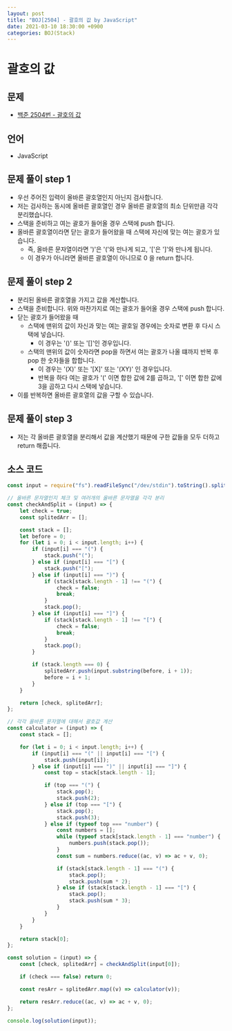 ```yaml
---
layout: post
title: "BOJ[2504] - 괄호의 값 by JavaScript"
date: 2021-03-10 18:30:00 +0900
categories: BOJ(Stack)
---
```


# 괄호의 값

## 문제

- [백준 2504번 - 괄호의 값](https://www.acmicpc.net/problem/2504)

## 언어

- JavaScript

## 문제 풀이 step 1

- 우선 주어진 입력이 올바른 괄호열인지 아닌지 검사합니다.
- 저는 검사하는 동시에 올바른 괄호열인 경우 올바른 괄호열의 최소 단위만큼 각각 분리했습니다.
- 스택을 준비하고 여는 괄호가 들어올 경우 스택에 push 합니다.
- 올바른 괄호열이라면 닫는 괄호가 들어왔을 때 스택에 자신에 맞는 여는 괄호가 있습니다.
  - 즉, 올바른 문자열이라면 ')'은 '('와 만나게 되고, '['은 ']'와 만나게 됩니다.
  - 이 경우가 아니라면 올바른 괄호열이 아니므로 0 을 return 합니다.

## 문제 풀이 step 2

- 분리된 올바른 괄호열을 가지고 값을 계산합니다.
- 스택을 준비합니다. 위와 마찬가지로 여는 괄호가 들어올 경우 스택에 push 합니다.
- 닫는 괄호가 들어왔을 때
  - 스택에 맨위의 값이 자신과 맞는 여는 괄호일 경우에는 숫자로 변환 후 다시 스택에 넣습니다.
    - 이 경우는 '()' 또는 '[]'인 경우입니다.
  - 스택의 맨위의 값이 숫자라면 pop을 하면서 여는 괄호가 나올 떄까지 반복 후 pop 한 숫자들을 합합니다.
    - 이 경우는 '(X)' 또는 '[X]' 또는 '(XY)' 인 경우입니다.
    - 반복을 하다 여는 괄호가 '(' 이면 합한 값에 2를 곱하고, '[' 이면 합한 값에 3을 곱하고 다시 스택에 넣습니다.
- 이를 반복하면 올바른 괄호열의 값을 구할 수 있습니다.

## 문제 풀이 step 3

- 저는 각 올바른 괄호열을 분리해서 값을 계산했기 때문에 구한 값들을 모두 더하고 return 해줍니다.

## 소스 코드

```jsx
const input = require("fs").readFileSync("/dev/stdin").toString().split("\n");

// 올바른 문자열인지 체크 및 여러개의 올바른 문자열을 각각 분리
const checkAndSplit = (input) => {
	let check = true;
	const splitedArr = [];

	const stack = [];
	let before = 0;
	for (let i = 0; i < input.length; i++) {
		if (input[i] === "(") {
			stack.push("(");
		} else if (input[i] === "[") {
			stack.push("[");
		} else if (input[i] === ")") {
			if (stack[stack.length - 1] !== "(") {
				check = false;
				break;
			}
			stack.pop();
		} else if (input[i] === "]") {
			if (stack[stack.length - 1] !== "[") {
				check = false;
				break;
			}
			stack.pop();
		}

		if (stack.length === 0) {
			splitedArr.push(input.substring(before, i + 1));
			before = i + 1;
		}
	}

	return [check, splitedArr];
};

// 각각 올바른 문자열에 대해서 괄호값 계산
const calculator = (input) => {
	const stack = [];

	for (let i = 0; i < input.length; i++) {
		if (input[i] === "(" || input[i] === "[") {
			stack.push(input[i]);
		} else if (input[i] === ")" || input[i] === "]") {
			const top = stack[stack.length - 1];

			if (top === "(") {
				stack.pop();
				stack.push(2);
			} else if (top === "[") {
				stack.pop();
				stack.push(3);
			} else if (typeof top === "number") {
				const numbers = [];
				while (typeof stack[stack.length - 1] === "number") {
					numbers.push(stack.pop());
				}
				const sum = numbers.reduce((ac, v) => ac + v, 0);

				if (stack[stack.length - 1] === "(") {
					stack.pop();
					stack.push(sum * 2);
				} else if (stack[stack.length - 1] === "[") {
					stack.pop();
					stack.push(sum * 3);
				}
			}
		}
	}

	return stack[0];
};

const solution = (input) => {
	const [check, splitedArr] = checkAndSplit(input[0]);

	if (check === false) return 0;

	const resArr = splitedArr.map((v) => calculator(v));

	return resArr.reduce((ac, v) => ac + v, 0);
};

console.log(solution(input));
```
